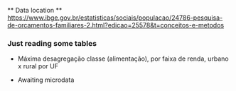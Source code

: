 ** Data location **
https://www.ibge.gov.br/estatisticas/sociais/populacao/24786-pesquisa-de-orcamentos-familiares-2.html?edicao=25578&t=conceitos-e-metodos

### Just reading some tables

* Máxima desagregação classe (alimentação), por faixa de renda, urbano x rural por UF

* Awaiting microdata